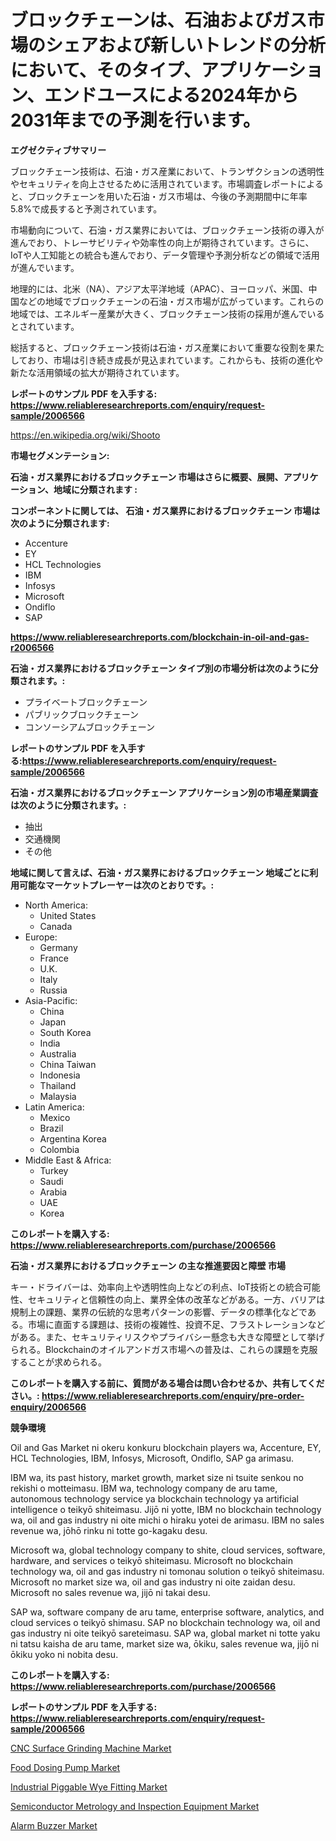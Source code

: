 <p><h1>ブロックチェーンは、石油およびガス市場のシェアおよび新しいトレンドの分析において、そのタイプ、アプリケーション、エンドユースによる2024年から2031年までの予測を行います。</h1></p><p><strong>エグゼクティブサマリー</strong></p>
<p><p>ブロックチェーン技術は、石油・ガス産業において、トランザクションの透明性やセキュリティを向上させるために活用されています。市場調査レポートによると、ブロックチェーンを用いた石油・ガス市場は、今後の予測期間中に年率5.8%で成長すると予測されています。</p><p>市場動向について、石油・ガス業界においては、ブロックチェーン技術の導入が進んでおり、トレーサビリティや効率性の向上が期待されています。さらに、IoTや人工知能との統合も進んでおり、データ管理や予測分析などの領域で活用が進んでいます。</p><p>地理的には、北米（NA）、アジア太平洋地域（APAC）、ヨーロッパ、米国、中国などの地域でブロックチェーンの石油・ガス市場が広がっています。これらの地域では、エネルギー産業が大きく、ブロックチェーン技術の採用が進んでいるとされています。</p><p>総括すると、ブロックチェーン技術は石油・ガス産業において重要な役割を果たしており、市場は引き続き成長が見込まれています。これからも、技術の進化や新たな活用領域の拡大が期待されています。</p></p>
<p><strong>レポートのサンプル PDF を入手する: <a href="https://www.reliableresearchreports.com/enquiry/request-sample/2006566">https://www.reliableresearchreports.com/enquiry/request-sample/2006566</a></strong></p>
<p><a href="https://en.wikipedia.org/wiki/Shooto">https://en.wikipedia.org/wiki/Shooto</a></p>
<p><strong>市場セグメンテーション:</strong></p>
<p><strong> 石油・ガス業界におけるブロックチェーン 市場はさらに概要、展開、アプリケーション、地域に分類されます :</strong></p>
<p><strong>コンポーネントに関しては、 石油・ガス業界におけるブロックチェーン 市場は次のように分類されます:</strong></p>
<p><ul><li>Accenture</li><li>EY</li><li>HCL Technologies</li><li>IBM</li><li>Infosys</li><li>Microsoft</li><li>Ondiflo</li><li>SAP</li></ul></p>
<p><strong><a href="https://www.reliableresearchreports.com/blockchain-in-oil-and-gas-r2006566">https://www.reliableresearchreports.com/blockchain-in-oil-and-gas-r2006566</a></strong></p>
<p><strong> 石油・ガス業界におけるブロックチェーン タイプ別の市場分析は次のように分類されます。:</strong></p>
<p><ul><li>プライベートブロックチェーン</li><li>パブリックブロックチェーン</li><li>コンソーシアムブロックチェーン</li></ul></p>
<p><strong>レポートのサンプル PDF を入手する:<a href="https://www.reliableresearchreports.com/enquiry/request-sample/2006566">https://www.reliableresearchreports.com/enquiry/request-sample/2006566</a></strong></p>
<p><strong> 石油・ガス業界におけるブロックチェーン アプリケーション別の市場産業調査は次のように分類されます。:</strong></p>
<p><ul><li>抽出</li><li>交通機関</li><li>その他</li></ul></p>
<p><strong>地域に関して言えば、石油・ガス業界におけるブロックチェーン 地域ごとに利用可能なマーケットプレーヤーは次のとおりです。:</strong></p>
<p><ul>
    <li>
        North America:
        <ul>
            <li>United States</li>
            <li>Canada</li>
        </ul>
    </li>
    <li>
        Europe:
        <ul>
            <li>Germany</li>
            <li>France</li>
            <li>U.K.</li>
            <li>Italy</li>
            <li>Russia</li>
        </ul>
    </li>
    <li>
        Asia-Pacific:
        <ul>
            <li>China</li>
            <li>Japan</li>
            <li>South Korea</li>
            <li>India</li>
            <li>Australia</li>
            <li>China Taiwan</li>
            <li>Indonesia</li>
            <li>Thailand</li>
            <li>Malaysia</li>
        </ul>
    </li>
    <li>
        Latin America:
        <ul>
            <li>Mexico</li>
            <li>Brazil</li>
            <li>Argentina Korea</li>
            <li>Colombia</li>
        </ul>
    </li>
    <li>
        Middle East & Africa:
        <ul>
            <li>Turkey</li>
            <li>Saudi</li>
            <li>Arabia</li>
            <li>UAE</li>
            <li>Korea</li>
        </ul>
    </li>
    </ul></p>
<p><strong>このレポートを購入する: <a href="https://www.reliableresearchreports.com/purchase/2006566">https://www.reliableresearchreports.com/purchase/2006566</a></strong></p>
<p><strong>石油・ガス業界におけるブロックチェーン の主な推進要因と障壁 市場</strong></p>
<p><p>キー・ドライバーは、効率向上や透明性向上などの利点、IoT技術との統合可能性、セキュリティと信頼性の向上、業界全体の改革などがある。一方、バリアは規制上の課題、業界の伝統的な思考パターンの影響、データの標準化などである。市場に直面する課題は、技術の複雑性、投資不足、フラストレーションなどがある。また、セキュリティリスクやプライバシー懸念も大きな障壁として挙げられる。Blockchainのオイルアンドガス市場への普及は、これらの課題を克服することが求められる。</p></p>
<p><strong>このレポートを購入する前に、質問がある場合は問い合わせるか、共有してください。: <a href="https://www.reliableresearchreports.com/enquiry/pre-order-enquiry/2006566">https://www.reliableresearchreports.com/enquiry/pre-order-enquiry/2006566</a></strong></p>
<p><strong>競争環境</strong></p>
<p><p>Oil and Gas Market ni okeru konkuru blockchain players wa, Accenture, EY, HCL Technologies, IBM, Infosys, Microsoft, Ondiflo, SAP ga arimasu. </p><p>IBM wa, its past history, market growth, market size ni tsuite senkou no rekishi o motteimasu. IBM wa, technology company de aru tame, autonomous technology service ya blockchain technology ya artificial intelligence o teikyō shiteimasu. Jijō ni yotte, IBM no blockchain technology wa, oil and gas industry ni oite michi o hiraku yotei de arimasu. IBM no sales revenue wa, jōhō rinku ni totte go-kagaku desu.</p><p>Microsoft wa, global technology company to shite, cloud services, software, hardware, and services o teikyō shiteimasu. Microsoft no blockchain technology wa, oil and gas industry ni tomonau solution o teikyō shiteimasu. Microsoft no market size wa, oil and gas industry ni oite zaidan desu. Microsoft no sales revenue wa, jijō ni takai desu.</p><p>SAP wa, software company de aru tame, enterprise software, analytics, and cloud services o teikyō shimasu. SAP no blockchain technology wa, oil and gas industry ni oite teikyō sareteimasu. SAP wa, global market ni totte yaku ni tatsu kaisha de aru tame, market size wa, ōkiku, sales revenue wa, jijō ni ōkiku yoko ni nobita desu.</p></p>
<p><strong>このレポートを購入する: <a href="https://www.reliableresearchreports.com/purchase/2006566">https://www.reliableresearchreports.com/purchase/2006566</a></strong></p>
<p><strong>レポートのサンプル PDF を入手する: <a href="https://www.reliableresearchreports.com/enquiry/request-sample/2006566">https://www.reliableresearchreports.com/enquiry/request-sample/2006566</a></strong><strong></strong></p>
<p><p><a href="https://github.com/hzxpgedq27/Market-Research-Report-List-1/blob/main/cnc-surface-grinding-machine-market.md">CNC Surface Grinding Machine Market</a></p><p><a href="https://github.com/waylose1223/Market-Research-Report-List-2/blob/main/food-dosing-pump-market.md">Food Dosing Pump Market</a></p><p><a href="https://issuu.com/reportprime-2/docs/industrial-piggable-wye-fitting-market-size-2030.p">Industrial Piggable Wye Fitting Market</a></p><p><a href="https://issuu.com/reportprime-2/docs/semiconductor-metrology-and-inspection-equipment-m">Semiconductor Metrology and Inspection Equipment Market</a></p><p><a href="https://github.com/sardarp081/Market-Research-Report-List-2/blob/main/alarm-buzzer-market.md">Alarm Buzzer Market</a></p></p>